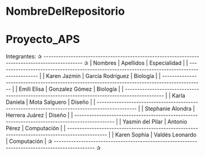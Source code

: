# NombreDelRepositorio

# Proyecto_APS


Integrantes:
✰ ---------------------------------------------------------------------------------------------- ✰
 |           Nombres             |            Apellidos           |          Especialidad         |
 | ---------------------------------------------------------------------------------------------- |
 |         Karen Jazmin          |        García Rodríguez        |            Biología           | 
 | ---------------------------------------------------------------------------------------------- |
 |          Emili Elisa          |         Gonzalez Gómez         |            Biología           | 
 | ---------------------------------------------------------------------------------------------- |
 |         Karla Daniela         |         Mota Salguero          |             Diseño            | 
 | ---------------------------------------------------------------------------------------------- |
 |       Stephanie Alondra       |          Herrera Juárez        |             Diseño            | 
 | ---------------------------------------------------------------------------------------------- |
 |       Yasmín del Pilar        |          Antonio Pérez         |           Computación         | 
 | ---------------------------------------------------------------------------------------------- |
 |         Karen Sophia          |         Valdés Leonardo        |           Computación         | 
✰ ---------------------------------------------------------------------------------------------- ✰